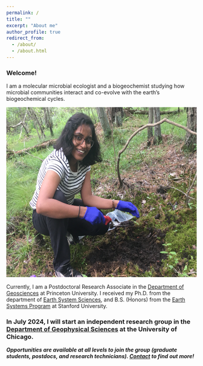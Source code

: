 ```yaml
---
permalink: /
title: ""
excerpt: "About me"
author_profile: true
redirect_from: 
  - /about/
  - /about.html
---
```


### Welcome! 

I am a molecular microbial ecologist and a biogeochemist studying how microbial communities interact and co-evolve with the earth’s biogeochemical cycles.

<img src="https://github.com/Linta-Reji/Linta-Reji.github.io/blob/master/images/field_peat.jpeg" width="600" height="450">

Currently, I am a Postdoctoral Research Associate in the [Department of Geosciences](https://geosciences.princeton.edu/people/linta-reji#:-:text=linta%20reji) at Princeton University. I received my Ph.D. from the department of [Earth System Sciences](https://earthsystemscience.stanford.edu/), and B.S. (Honors) from the [Earth Systems Program](https://earthsystems.stanford.edu/) at Stanford University.


### In July 2024, I will start an independent research group in the [Department of Geophysical Sciences](https://geosci.uchicago.edu/people/linta-reji/) at the University of Chicago.

_**Opportunities are available at all levels to join the group (graduate students, postdocs, and research technicians). [Contact](mailto:lreji@princeton.edu) to find out more!**_
